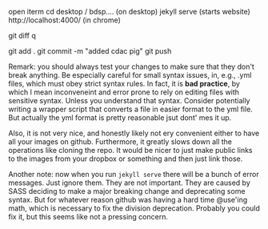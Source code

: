 open iterm
cd desktop / bdsp.... (on desktop)
jekyll serve (starts website)
http://localhost:4000/ (in chrome)

git diff
q

git add .
git commit -m "added cdac pig"
git push 


Remark:
you should always test your changes to make sure that they don't break anything. 
Be especially careful for small syntax issues, in, e.g., .yml files, which must obey strict syntax rules. 
In fact, it is **bad practice**, by which I mean inconveneint and error prone to rely on editing files with sensitive syntax. 
Unless you understand that syntax. 
Consider potentially writing a wrapper script that converts a file in easier format to the yml file.
But actually the yml format is pretty reasonable jsut dont' mes it up. 

Also, it is not very nice, and honestly likely not ery convenient either to have all your images on github. Furthermore, it greatly slows down all the operations like cloning the repo. 
It would be nicer to just make public links to the images from your dropbox or something and then just link those. 

Another note:
now when you run `jekyll serve` there will be a bunch of error messages. Just ignore them. They are not important. They are caused by SASS deciding to make a major breaking change and deprecating some syntax. But for whatever reason github was having a hard time @use'ing math, which is necessary to fix the division deprecation. Probably you could fix it, but this seems like not a pressing concern.